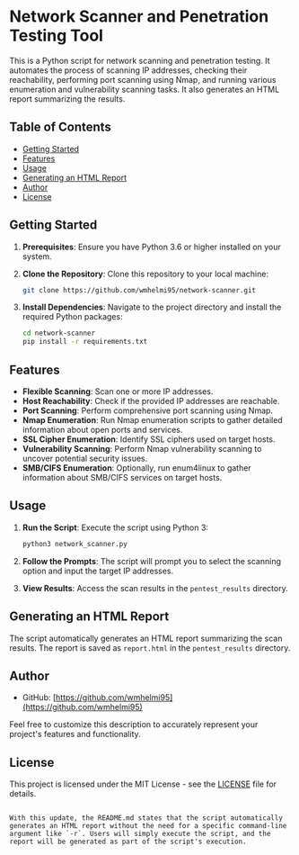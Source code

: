 # Network Scanner and Penetration Testing Tool

This is a Python script for network scanning and penetration testing. It automates the process of scanning IP addresses, checking their reachability, performing port scanning using Nmap, and running various enumeration and vulnerability scanning tasks. It also generates an HTML report summarizing the results.

## Table of Contents

- [Getting Started](#getting-started)
- [Features](#features)
- [Usage](#usage)
- [Generating an HTML Report](#generating-an-html-report)
- [Author](#author)
- [License](#license)

## Getting Started

1. **Prerequisites**: Ensure you have Python 3.6 or higher installed on your system.

2. **Clone the Repository**: Clone this repository to your local machine:

   ```sh
   git clone https://github.com/wmhelmi95/network-scanner.git
   ```

3. **Install Dependencies**: Navigate to the project directory and install the required Python packages:

   ```sh
   cd network-scanner
   pip install -r requirements.txt
   ```

## Features

- **Flexible Scanning**: Scan one or more IP addresses.
- **Host Reachability**: Check if the provided IP addresses are reachable.
- **Port Scanning**: Perform comprehensive port scanning using Nmap.
- **Nmap Enumeration**: Run Nmap enumeration scripts to gather detailed information about open ports and services.
- **SSL Cipher Enumeration**: Identify SSL ciphers used on target hosts.
- **Vulnerability Scanning**: Perform Nmap vulnerability scanning to uncover potential security issues.
- **SMB/CIFS Enumeration**: Optionally, run enum4linux to gather information about SMB/CIFS services on target hosts.

## Usage

1. **Run the Script**: Execute the script using Python 3:

   ```sh
   python3 network_scanner.py
   ```

2. **Follow the Prompts**: The script will prompt you to select the scanning option and input the target IP addresses.

3. **View Results**: Access the scan results in the `pentest_results` directory.

## Generating an HTML Report

The script automatically generates an HTML report summarizing the scan results. The report is saved as `report.html` in the `pentest_results` directory.

## Author

- GitHub: [https://github.com/wmhelmi95](https://github.com/wmhelmi95)

Feel free to customize this description to accurately represent your project's features and functionality.

## License

This project is licensed under the MIT License - see the [LICENSE](LICENSE) file for details.
```

With this update, the README.md states that the script automatically generates an HTML report without the need for a specific command-line argument like `-r`. Users will simply execute the script, and the report will be generated as part of the script's execution.
